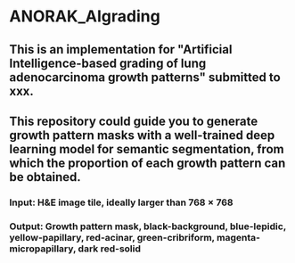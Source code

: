# ANORAK_AIgrading
## This is an implementation for "Artificial Intelligence-based grading of lung adenocarcinoma growth patterns" submitted to xxx.
## This repository could guide you to generate growth pattern masks with a well-trained deep learning model for semantic segmentation, from which the proportion of each growth pattern can be obtained.
### Input: H&E image tile, ideally larger than $768 \times 768$
### Output: Growth pattern mask, black-background, blue-lepidic, yellow-papillary, red-acinar, green-cribriform, magenta-micropapillary, dark red-solid
